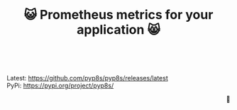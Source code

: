 <br>
<h1 align="center">
  😺 Prometheus metrics for your application 😸
  <br>
  <br>
</h1>

<br>

<p>
  <div>
    Latest: <a href="https://github.com/pyp8s/pyp8s/releases/latest" target="_blank">https://github.com/pyp8s/pyp8s/releases/latest</a>
  </div>
  
  <div>
    PyPi: <a href="https://pypi.org/project/pyp8s/" target="_blank">https://pypi.org/project/pyp8s/</a>
  </div>

</p>

<p align="right">
  <span title="a tiny cock on your right">
    🐓
  </span>
</p>
